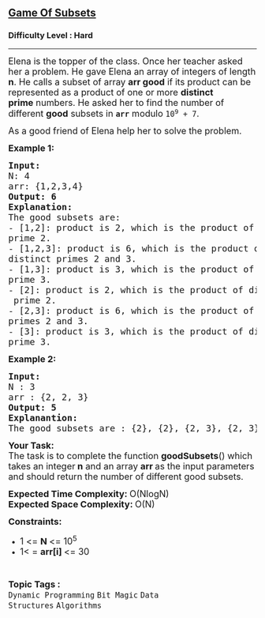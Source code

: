 <h2><a href="https://practice.geeksforgeeks.org/problems/cec5db442a5652d07dd41e37ea780345f08c9a3d/1?page=1&difficulty[]=2&category[]=Bit%20Magic&sortBy=submissions">Game Of Subsets</a></h2><h3>Difficulty Level : Hard</h3><hr><div class="problems_problem_content__Xm_eO"><p><span style="font-size:18px">Elena is the topper of the class. Once her teacher asked her a problem. He gave Elena an array of integers of length <strong>n</strong>. He calls a subset of array <strong>arr good</strong>&nbsp;if its product can be represented as a product of one or more&nbsp;<strong>distinct prime</strong>&nbsp;numbers. He asked her to find the number of different&nbsp;<strong>good</strong>&nbsp;subsets in&nbsp;<strong><code>arr</code></strong>&nbsp;modulo&nbsp;<code>10<sup>9</sup>&nbsp;+ 7</code>.</span></p>

<p><span style="font-size:18px">As a good friend of Elena help her to solve the problem.</span></p>

<p><span style="font-size:18px"><strong>Example 1:</strong></span></p>

<pre><span style="font-size:18px"><strong>Input:
</strong>N: 4
arr: {1,2,3,4}
<strong>Output: 6</strong>
<strong>Explanation: </strong>
The good subsets are:
- [1,2]: product is 2, which is the product of distinct
prime 2.
- [1,2,3]: product is 6, which is the product of 
distinct primes 2 and 3.
- [1,3]: product is 3, which is the product of distinct
prime 3.
- [2]: product is 2, which is the product of distinct
 prime 2.
- [2,3]: product is 6, which is the product of distinct
primes 2 and 3.
- [3]: product is 3, which is the product of distinct
prime 3.</span></pre>

<p><span style="font-size:18px"><strong>Example 2:</strong></span></p>

<pre><span style="font-size:18px"><strong>Input:
</strong>N : 3
arr : {2, 2, 3}<strong>
Output: 5</strong><strong>
Explanantion:
</strong>The good subsets are : {2}, {2}, {2, 3}, {2, 3}, {3}</span></pre>

<p><span style="font-size:18px"><strong>Your Task:</strong><br>
The task is to complete the function <strong>goodSubsets</strong>() which takes an integer<strong> n</strong>&nbsp;and an array <strong>arr </strong>as the input parameters and should return the number of different good subsets.</span></p>

<p><span style="font-size:18px"><strong>Expected Time Complexity: </strong>O(NlogN)<br>
<strong>Expected Space Complexity: </strong>O(N)</span></p>

<p><span style="font-size:18px"><strong>Constraints:</strong></span></p>

<ul>
	<li><span style="font-size:18px">1 &lt;= <strong>N </strong>&lt;= 10<sup>5</sup></span></li>
	<li><span style="font-size:18px">1&lt; = <strong>arr[i] </strong>&lt;= 30</span></li>
</ul>
</div><br><p><span style=font-size:18px><strong>Topic Tags : </strong><br><code>Dynamic Programming</code>&nbsp;<code>Bit Magic</code>&nbsp;<code>Data Structures</code>&nbsp;<code>Algorithms</code>&nbsp;